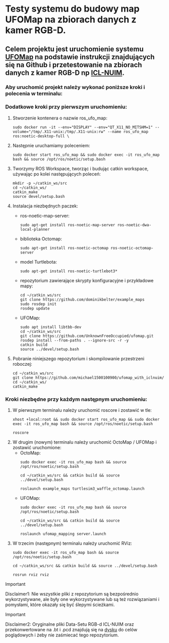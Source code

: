 # Testy systemu do budowy map UFOMap na zbiorach danych z kamer RGB-D.

## Celem projektu jest uruchomienie systemu [UFOMap](https://github.com/UnknownFreeOccupied/ufomap) na podstawie instrukcji znajdujących się na Github i przetestowanie na zbiorach danych z kamer RGB-D np [ICL-NUIM](https://www.doc.ic.ac.uk/~ahanda/VaFRIC/iclnuim.html).

### Aby uruchomić projekt należy wykonać poniższe kroki i polecenia w terminalu:
### Dodatkowe kroki przy pierwszym uruchomieniu:
1. Stworzenie kontenera o nazwie ros_ufo_map:<br/>
   ```
   sudo docker run -it --env="DISPLAY" --env="QT_X11_NO_MITSHM=1" --volume="/tmp/.X11-unix:/tmp/.X11-unix:rw" --name ros_ufo_map ros:noetic-desktop-full \
   ```
2. Następnie uruchamiamy poleceniem:<br/>
   ```
   sudo docker start ros_ufo_map && sudo docker exec -it ros_ufo_map bash && source /opt/ros/noetic/setup.bash
   ```
3. Tworzymy ROS Workspace, tworząc i budując catkin workspace, używając po kolei następujących poleceń:<br/>
   ```
   mkdir -p ~/catkin_ws/src
   cd ~/catkin_ws/
   catkin_make
   source devel/setup.bash
   ```
4. Instalacja niezbędnych paczek:
    - ros-noetic-map-server:<br/>
      ```
      sudo apt-get install ros-noetic-map-server ros-noetic-dwa-local-planner
      ```
    - biblioteka Octomap:<br/>
      ```
      sudo apt-get install ros-noetic-octomap ros-noetic-octomap-server
      ```
    - model Turtlebota:<br/>
      ```
      sudo apt-get install ros-noetic-turtlebot3*
      ```
    - repozytorium zawierające skrypty konfiguracyjne i przykładowe mapy:
      ```
      cd ~/catkin_ws/src
      git clone https://github.com/dominikbelter/example_maps
      sudo rosdep init
      rosdep update
      ```
    - UFOMap:
      ```
      sudo apt install libtbb-dev
      cd ~/catkin_ws/src
      git clone https://github.com/UnknownFreeOccupied/ufomap.git
      rosdep install --from-paths . --ignore-src -r -y
      catkin build
      source ../devel/setup.bash
      ```
   
6. Pobranie niniejszego repozytorium i skompilowanie przestrzeni roboczej:<br/>
   ```
   cd ~/catkin_ws/src
   git clone https://github.com/michael1500100900/ufomap_with_iclnuim/
   cd ~/catkin_ws/
   catkin_make
   ```

### Kroki niezbędne przy każdym następnym uruchomieniu:
1. W pierwszym terminalu należy uruchomić roscore i zostawić w tle:<br/>
   ```
   xhost +local:root && sudo docker start ros_ufo_map && sudo docker exec -it ros_ufo_map bash && source /opt/ros/noetic/setup.bash
   ```
   ```
   roscore
   ```
2. W drugim (nowym) terminalu należy uruchomić OctoMap / UFOMap i zostawić uruchomione:<br/>
    - OctoMap:<br/>
       ```
       sudo docker exec -it ros_ufo_map bash && source /opt/ros/noetic/setup.bash
       ```
       ```
       cd ~/catkin_ws/src && catkin build && source ../devel/setup.bash
       ```
       ```
       roslaunch example_maps turtlesim3_waffle_octomap.launch
       ```   
    - UFOMap:<br/>
       ```
       sudo docker exec -it ros_ufo_map bash && source /opt/ros/noetic/setup.bash
       ```
       ```
       cd ~/catkin_ws/src && catkin build && source ../devel/setup.bash
       ```
       ```
       roslaunch ufomap_mapping server.launch
       ```
3. W trzecim (następnym) terminalu należy uruchomić RViz:
   ```
   sudo docker exec -it ros_ufo_map bash && source /opt/ros/noetic/setup.bash
   ```
   ```
   cd ~/catkin_ws/src && catkin build && source ../devel/setup.bash
   ```
   ```
   rosrun rviz rviz
   ```

> [!IMPORTANT]
> Disclaimer1: Nie wszystkie pliki z repozytorium są bezpośrednio wykorzystywane, ale były one wykorzystywane lub są też rozwiązaniami i pomysłami, które okazały się być ślepymi ścieżkami.

> [!IMPORTANT]
> Disclaimer2: Oryginalne pliki Data-Setu RGB-d ICL-NUIM oraz przekonwertowane na .bt i .pcd znajdują się na [dysku](https://drive.google.com/drive/folders/1aPyMmg4-4i7JuuM6qhULwWOQIY4SdHPU?usp=sharing) do celów poglądowych i żeby nie zaśmiecać tego repozytorium.
